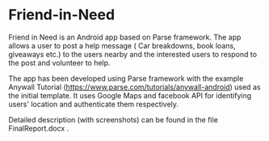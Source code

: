 # Friend-in-Need 

Friend in Need is an Android app based on Parse framework. 
The app allows a user to post a help message ( Car breakdowns, book loans, giveaways etc.) to the users nearby and the interested users to respond to the post and volunteer to help.

The app has been developed using Parse framework with the example Anywall Tutorial (https://www.parse.com/tutorials/anywall-android) used as the initial template.
It uses Google Maps and facebook API for identifying users' location and authenticate them respectively.

Detailed description (with screenshots) can be found in the file FinalReport.docx .

